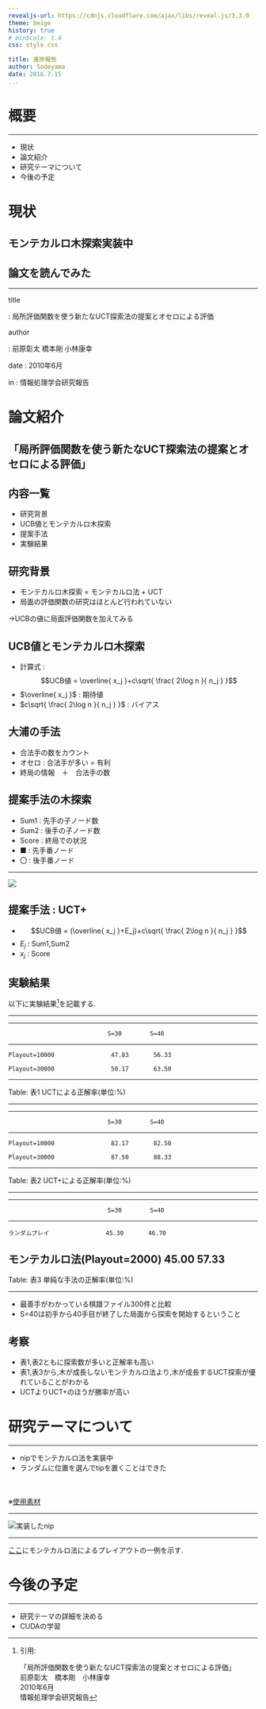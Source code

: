 ```yaml
---
revealjs-url: https://cdnjs.cloudflare.com/ajax/libs/reveal.js/3.3.0
theme: beige
history: true
# minScale: 1.4
css: style.css

title: 進捗報告
author: Sodeyama
date: 2016.7.15
...
```


# 概要

----------------

 - 現状
 - 論文紹介
 - 研究テーマについて
 - 今後の予定

# 現状

## モンテカルロ木探索実装中

## 論文を読んでみた

--------------

title

:    局所評価関数を使う新たなUCT探索法の提案とオセロによる評価

author

:    前原彰太 橋本剛 小林康幸

date
:    2010年6月

in
:    情報処理学会研究報告

# 論文紹介

## 「局所評価関数を使う新たなUCT探索法の提案とオセロによる評価」

## 内容一覧

- 研究背景
- UCB値とモンテカルロ木探索
- 提案手法
- 実験結果

## 研究背景

- モンテカルロ木探索 = モンテカルロ法 + UCT
- 局面の評価関数の研究はほとんど行われていない

→UCBの値に局面評価関数を加えてみる

## UCB値とモンテカルロ木探索

 - 計算式 : $$UCB値 = \overline{ x_j }+c\sqrt{ \frac{ 2\log n }{ n_j } }$$
 - $\overline{ x_j }$ : 期待値
 - $c\sqrt{ \frac{ 2\log n }{ n_j } }$ : バイアス

## 大浦の手法

 - 合法手の数をカウント
 - オセロ : 合法手が多い = 有利
 - 終局の情報　＋　合法手の数

## 提案手法の木探索

 - Sum1 : 先手の子ノード数
 - Sum2 : 後手の子ノード数
 - Score : 終局での状況
 - ■ : 先手番ノード
 - 〇 : 後手番ノード

----------

![](uct.png)

## 提案手法 : UCT+

 - $$UCB値 = (\overline{ x_j }+E_j)+c\sqrt{ \frac{ 2\log n }{ n_j } }$$
 - $E_j$ : Sum1,Sum2
 - $x_j$ : Score

## 実験結果

以下に実験結果[^longnote1]を記載する.

[^longnote1]:引用:

	「局所評価関数を使う新たなUCT探索法の提案とオセロによる評価」  
	前原彰太　橋本剛　小林康幸　  
	2010年6月  
	情報処理学会研究報告  

----------

------------------------------------------------------
                                S=30        S=40
---------------------------- ------------ ------------
    Playout=10000                47.83       56.33

    Playout=30000                50.17       63.50
------------------------------------------------------

Table: 表1 UCTによる正解率(単位:%)

----------

------------------------------------------------------
                                S=30        S=40
---------------------------- ------------ ------------
    Playout=10000                82.17       82.50

    Playout=30000                87.50       88.33
------------------------------------------------------

Table: 表2 UCT+による正解率(単位:%)

----------

------------------------------------------------------
                                S=30        S=40
---------------------------- ------------ ------------
    ランダムプレイ                45.30       46.70

 モンテカルロ法(Playout=2000)      45.00       57.33
------------------------------------------------------

Table: 表3 単純な手法の正解率(単位:%)

-----------

 - 最善手がわかっている棋譜ファイル300件と比較
 - S=40は初手から40手目が終了した局面から探索を開始するということ


## 考察

 - 表1,表2ともに探索数が多いと正解率も高い
 - 表1,表3から,木が成長しないモンテカルロ法より,木が成長するUCT探索が優れていることがわかる
 - UCTよりUCT+のほうが勝率が高い


# 研究テーマについて

----------

 - nipでモンテカルロ法を実装中
 - ランダムに位置を選んでtipを置くことはできた

\
\
※[使用素材][FOO]

[Foo]:http://www.nakajim.net/index.php?plugin=attach&refer=%E3%83%80%E3%82%A6%E3%83%B3%E3%83%AD%E3%83%BC%E3%83%89%E3%81%A7%E3%81%8D%E3%82%8B%E3%83%AA%E3%82%BD%E3%83%BC%E3%82%B9&openfile=Nipp.pdf
 
----------

![実装したnip](nip.png)

---------

[ここ][hoge]にモンテカルロ法によるプレイアウトの一例を示す.

[hoge]:https://soderyu.github.io/revealjs/progressreport/main.pdf

# 今後の予定

----------

 - 研究テーマの詳細を決める
 - CUDAの学習
